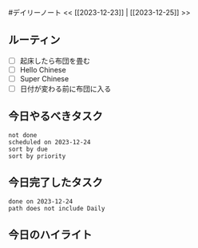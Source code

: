 #デイリーノート
<< [[2023-12-23]] | [[2023-12-25]] >>
## ルーティン
- [ ] 起床したら布団を畳む
- [ ] Hello Chinese
- [ ] Super Chinese
- [ ] 日付が変わる前に布団に入る
## 今日やるべきタスク
```tasks
not done
scheduled on 2023-12-24
sort by due
sort by priority
```
## 今日完了したタスク
```tasks
done on 2023-12-24
path does not include Daily
```
## 今日のハイライト
